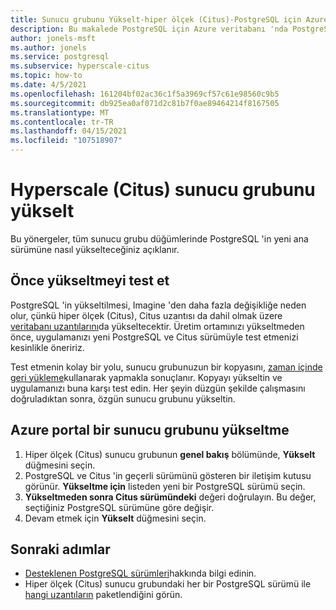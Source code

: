 ```yaml
---
title: Sunucu grubunu Yükselt-hiper ölçek (Citus)-PostgreSQL için Azure veritabanı
description: Bu makalede PostgreSQL için Azure veritabanı 'nda PostgreSQL ve Citus 'ı nasıl yükseltebileceğinizi (Citus) açıklanmaktadır.
author: jonels-msft
ms.author: jonels
ms.service: postgresql
ms.subservice: hyperscale-citus
ms.topic: how-to
ms.date: 4/5/2021
ms.openlocfilehash: 161204bf02ac36c1f5a3969cf57c61e98560c9b5
ms.sourcegitcommit: db925ea0af071d2c81b7f0ae89464214f8167505
ms.translationtype: MT
ms.contentlocale: tr-TR
ms.lasthandoff: 04/15/2021
ms.locfileid: "107518907"
---
```

# <a name="upgrade-hyperscale-citus-server-group"></a>Hyperscale (Citus) sunucu grubunu yükselt

Bu yönergeler, tüm sunucu grubu düğümlerinde PostgreSQL 'in yeni ana sürümüne nasıl yükselteceğiniz açıklanır.

## <a name="test-the-upgrade-first"></a>Önce yükseltmeyi test et

PostgreSQL 'in yükseltilmesi, Imagine 'den daha fazla değişikliğe neden olur, çünkü hiper ölçek (Citus), Citus uzantısı da dahil olmak üzere [veritabanı uzantılarını](concepts-hyperscale-extensions.md)da yükseltecektir.
Üretim ortamınızı yükseltmeden önce, uygulamanızı yeni PostgreSQL ve Citus sürümüyle test etmenizi kesinlikle öneririz.

Test etmenin kolay bir yolu, sunucu grubunuzun bir kopyasını, [zaman içinde geri yükleme](concepts-hyperscale-backup.md#restore)kullanarak yapmakla sonuçlanır. Kopyayı yükseltin ve uygulamanızı buna karşı test edin. Her şeyin düzgün şekilde çalışmasını doğruladıktan sonra, özgün sunucu grubunu yükseltin.

## <a name="upgrade-a-server-group-in-the-azure-portal"></a>Azure portal bir sunucu grubunu yükseltme

1. Hiper ölçek (Citus) sunucu grubunun **genel bakış** bölümünde, **Yükselt** düğmesini seçin.
1. PostgreSQL ve Citus 'in geçerli sürümünü gösteren bir iletişim kutusu görünür.
   **Yükseltme için** listeden yeni bir PostgreSQL sürümü seçin.
1. **Yükseltmeden sonra Citus sürümündeki** değeri doğrulayın.
   Bu değer, seçtiğiniz PostgreSQL sürümüne göre değişir.
1. Devam etmek için **Yükselt** düğmesini seçin.

## <a name="next-steps"></a>Sonraki adımlar

* [Desteklenen PostgreSQL sürümleri](concepts-hyperscale-versions.md)hakkında bilgi edinin.
* Hiper ölçek (Citus) sunucu grubundaki her bir PostgreSQL sürümü ile [hangi uzantıların](concepts-hyperscale-extensions.md) paketlendiğini görün.
